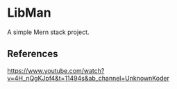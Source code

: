 # LibMan

A simple Mern stack project.

## References

https://www.youtube.com/watch?v=4H_nQgKJpf4&t=11494s&ab_channel=UnknownKoder

